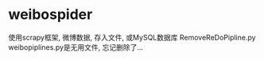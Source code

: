 # weibospider
使用scrapy框架, 微博数据, 存入文件, 或MySQL数据库
RemoveReDoPipline.py weibopiplines.py是无用文件, 忘记删除了...
